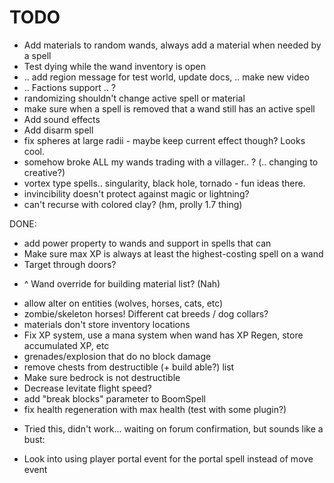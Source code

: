 # TODO

 - Add materials to random wands, always add a material when needed by a spell
 - Test dying while the wand inventory is open
 - .. add region message for test world, update docs, .. make new video
 - .. Factions support .. ?
 - randomizing shouldn't change active spell or material
 - make sure when a spell is removed that a wand still has an active spell
 - Add sound effects
 - Add disarm spell
 - fix spheres at large radii - maybe keep current effect though? Looks cool.
 - somehow broke ALL my wands trading with a villager.. ? (.. changing to creative?)
 - vortex type spells.. singularity, black hole, tornado - fun ideas there.
 - invincibility doesn't protect against magic or lightning?
 - can't recurse with colored clay? (hm, prolly 1.7 thing)

DONE:

 - add power property to wands and support in spells that can
 - Make sure max XP is always at least the highest-costing spell on a wand
 - Target through doors?
 * ^ Wand override for building material list? (Nah)
 - allow alter on entities (wolves, horses, cats, etc)
 - zombie/skeleton horses! Different cat breeds / dog collars?
 - materials don't store inventory locations
 - Fix XP system, use a mana system when wand has XP Regen, store accumulated XP, etc
 - grenades/explosion that do no block damage
 - remove chests from destructible (+ build able?) list
 - Make sure bedrock is not destructible
 - Decrease levitate flight speed?
 - add "break blocks" parameter to BoomSpell
 - fix health regeneration with max health (test with some plugin?)
 * Tried this, didn't work... waiting on forum confirmation, but sounds like a bust:
  - Look into using player portal event for the portal spell instead of move event

